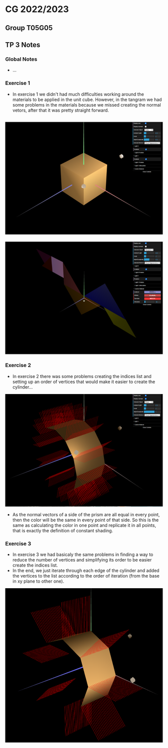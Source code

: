 # CG 2022/2023

## Group T05G05

## TP 3 Notes

### **Global Notes**

- ...

### **Exercise 1**

- In exercise 1 we didn't had much difficulties working around the materials to be applied in the unit cube. However, in the tangram we had some problems in the materials because we missed creating the normal vetors, after that it was pretty straight forward. 

![Screenshot 1 - MyUnitCube](./screenshots/cg-t05g05-tp3-1.png)
---
![Screenshot 1 - MyTangram](./screenshots/cg-t05g05-tp3-2.png)


### **Exercise 2**

- In exercise 2 there was some problems creating the indices list and setting up an order of vertices that would make it easier to create the cylinder...

![Screenshot 2 - MyPrism](./screenshots/cg-t05g05-tp3-3.png)

- As the normal vectors of a side of the prism are all equal in every point, then the color will be the same in every point of that side. So this is the same as calculating the color in one point and replicate it in all points, that is exactly the definition of constant shading.


### **Exercise 3**

- In exercise 3 we had basicaly the same problems in finding a way to reduce the number of vertices and simplifying its order to be easier create the indices list. 
- In the end, we just iterate through each edge of the cylinder and added the vertices to the list according to the order of iteration (from the base in xy plane to other one).

![Screenshot 1 - MyCylinder](./screenshots/cg-t05g05-tp3-4.png)
